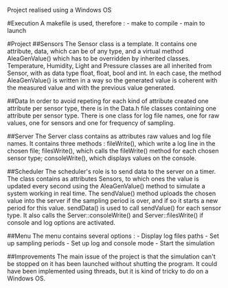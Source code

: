 Project realised using a Windows OS

#Execution
A makefile is used, therefore :
	- make to compile
	- main to launch

#Project
##Sensors
The Sensor class is a template. It contains one attribute, data, which can be of any type, and a virtual method AleaGenValue() which has to be overridden by inherited classes. Temperature, Humidity, Light and Pressure classes are all inherited from Sensor, with as data type float, float, bool and int. In each case, the method AleaGenValue() is written in a way so the generated value is coherent with the measured value and with the previous value generated. 

##Data
In order to avoid repeting for each kind of attribute created one attribute per sensor type, there is in the Data.h file classes containing one attribute per sensor type. There is one class for log file names, one for raw values, one for sensors and one for frequency of sampling.

##Server
The Server class contains as attributes raw values and log file names. It contains three methods : fileWrite(), which write a log line in the chosen file; filesWrite(), which calls the fileWrite() method for each chosen sensor type; consoleWrite(), which displays values on the console.

##Scheduler
The scheduler's role is to send data to the server on a timer. The class contains as attributes Sensors, to which ones the value is updated every second using the AleaGenValue() method to simulate a system working in real time. The sendValue() method uploads the chosen value into the server if the sampling period is over, and if so it starts a new period for this value. sendData() is used to call sendValue() for each sensor type. It also calls the Server::consoleWrite() and Server::filesWrite() if console and log options are activated.

##Menu
The menu contains several options :
	- Display log files paths
	- Set up sampling periods
	- Set up log and console mode
	- Start the simulation

##Improvements
The main issue of the project is that the simulation can't be stopped on it has been launched without shutting the program. It could have been implemented using threads, but it is kind of tricky to do on a Windows OS.